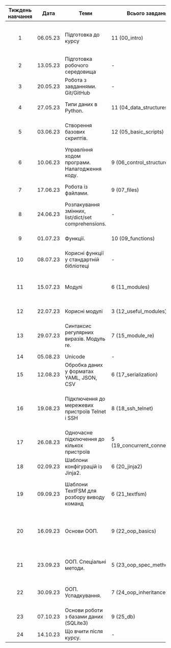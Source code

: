 | Тиждень навчання  | Дата | Теми                                            | Всього завдань                | Мінімум завдань                             |
|:---------:|:--------:|-----------------------------------------------------|-------------------------------|---------------------------------------------|
| 1         | 06.05.23 | Підготовка до курсу                                 | 11 (00_intro)                 | 0.1, 0.2, 0.3, 0.4, 0.5, 0.6, 0.7, 0.8, 0.9 |
| 2         | 13.05.23 | Підготовка робочого середовища                      | -                             | -                                           |
| 3         | 20.05.23 | Робота з завданнями. Git/GitHub                     | -                             | -                                           |
| 4         | 27.05.23 | Типи даних в Python.                                | 11 (04_data_structures)       | 4.0, 4.1, 4.2, 4.3, 4.6, 4.9                |
| 5         | 03.06.23 | Створення базових скриптів.                         | 12 (05_basic_scripts)         | 5.0, 5.1, 5.2, 5.3, 5.3a, 5.3b, 5.4         |
| 6         | 10.06.23 | Управління ходом програми. Налагодження коду.       | 9 (06_control_structures)     | 6.0, 6.1, 6.2, 6.3, 6.6                     |
| 7         | 17.06.23 | Робота із файлами.                                  | 9 (07_files)                  | 7.1, 7.2, 7.2a, 7.3, 7.4                    |
| 8         | 24.06.23 | Розпакування змінних, list/dict/set comprehensions. | -                             | -                                           |
| 9         | 01.07.23 | Функції.                                            | 10 (09_functions)             | 9.0, 9.1, 9.2, 9.3, 9.3a, 9.6               |
| 10        | 08.07.23 | Корисні функції у стандартній бібліотеці            | -                             | -                                           |
| 11        | 15.07.23 | Модулі                                              | 6 (11_modules)                | 11.0, 11.1, 11.2, 11.3, 11.4                |
| 12        | 22.07.23 | Корисні модулі                                      | 3 (12_useful_modules)         | 12.1, 12.2                                  |
| 13        | 29.07.23 | Синтаксис регулярних виразів. Модуль re.            | 7 (15_module_re)              | 15.0, 15.1, 15.2, 15.3, 15.4                |
| 14        | 05.08.23 | Unicode                                             | -                             | -                                           |
| 15        | 12.08.23 | Обробка даних у форматах YAML, JSON, CSV            | 6 (17_serialization)          | 17.1, 17.2, 17.3                            |
| 16        | 19.08.23 | Підключення до мережевих пристроїв Telnet і SSH     | 8 (18_ssh_telnet)             | 18.1, 18.1a, 18.2, 18.2a, 18.2b, 18.2c      |
| 17        | 26.08.23 | Одночасне підключення до кількох пристроїв          | 5 (19_concurrent_connections) | 19.1, 19.2, 19.3                            |
| 18        | 02.09.23 | Шаблони конфігурацій із Jinja2.                     | 6 (20_jinja2)                 | 20.1, 20.2, 20.3                            |
| 19        | 09.09.23 | Шаблони TextFSM для розбору виводу команд           | 6 (21_textfsm)                | 21.1, 21.1a, 21.2, 21.3, 21.4               |
| 20        | 16.09.23 | Основи ООП.                                         | 9 (22_oop_basics)             | 22.0, 22.1, 22.1a, 22.1b, 22.2, 22.2a       |
| 21        | 23.09.23 | ООП. Спеціальні методи.                             | 5 (23_oop_spec_methods)       | 23.0, 23.1, 23.1a, 23.2                     |
| 22        | 30.09.23 | ООП. Успадкування.                                  | 7 (24_oop_inheritance)        | 24.0, 24.1, 24.2, 24.2a                     |
| 23        | 07.10.23 | Основи роботи з базами даних (SQLite3)              | 9 (25_db)                     | -                                           |
| 24        | 14.10.23 | Що вчити після курсу.                               | -                             | -                                           |

